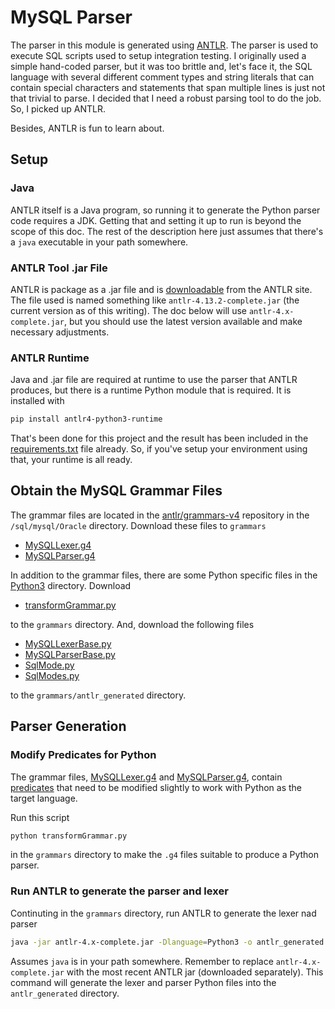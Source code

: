 # MySQL Parser

The parser in this module is generated using [ANTLR](https://www.antlr.org/index.html).  The parser is used to execute SQL scripts used to setup integration testing.  I originally used a simple hand-coded parser, but it was too brittle and, let's face it, the SQL language with several different comment types and string literals that can contain special characters and statements that span multiple lines is just not that trivial to parse.  I decided that I need a robust parsing tool to do the job.  So, I picked up ANTLR.

Besides, ANTLR is fun to learn about.

## Setup

### Java
ANTLR itself is a Java program, so running it to generate the Python parser code requires a JDK.  Getting that and setting it up to run is beyond the scope of this doc.  The rest of the description here just assumes that there's a `java` executable in your path somewhere.

### ANTLR Tool .jar File

ANTLR is package as a .jar file and is [downloadable](https://www.antlr.org/download.html) from the ANTLR site.  The file used is named something like `antlr-4.13.2-complete.jar` (the current version as of this writing).  The doc below will use `antlr-4.x-complete.jar`, but you should use the latest version available and make necessary adjustments.  

### ANTLR Runtime

Java and .jar file are required at runtime to use the parser that ANTLR produces, but there is a runtime Python module that is required.  It is installed with 

```bash
pip install antlr4-python3-runtime   
```
That's been done for this project and the result has been included in the [requirements.txt](../../requirements.txt) file already.  So, if you've setup your environment using that, your runtime is all ready.

## Obtain the MySQL Grammar Files

The grammar files are located in the [antlr/grammars-v4](https://github.com/antlr/grammars-v4/tree/master/sql/mysql/Oracle) repository in the `/sql/mysql/Oracle` directory.  Download these files to `grammars`

* [MySQLLexer.g4](https://github.com/antlr/grammars-v4/blob/master/sql/mysql/Oracle/MySQLLexer.g4)
* [MySQLParser.g4](https://github.com/antlr/grammars-v4/blob/master/sql/mysql/Oracle/MySQLParser.g4)

In addition to the grammar files, there are some Python specific files in the [Python3](https://github.com/antlr/grammars-v4/tree/master/sql/mysql/Oracle/Python3) directory.  Download

* [transformGrammar.py](https://github.com/antlr/grammars-v4/blob/master/sql/mysql/Oracle/Python3/transformGrammar.py)

to the `grammars` directory.  And, download the following files

* [MySQLLexerBase.py](https://github.com/antlr/grammars-v4/blob/master/sql/mysql/Oracle/Python3/MySQLLexerBase.py)
* [MySQLParserBase.py](https://github.com/antlr/grammars-v4/blob/master/sql/mysql/Oracle/Python3/MySQLParserBase.py)
* [SqlMode.py](https://github.com/antlr/grammars-v4/blob/master/sql/mysql/Oracle/Python3/SqlMode.py)
* [SqlModes.py](https://github.com/antlr/grammars-v4/blob/master/sql/mysql/Oracle/Python3/SqlModes.py)

to the `grammars/antlr_generated` directory.

## Parser Generation

### Modify Predicates for Python
The grammar files, [MySQLLexer.g4](grammars/MySQLLexer.g4) and [MySQLParser.g4](grammars/MySQLParser.g4), contain  [predicates](https://github.com/antlr/antlr4/blob/dev/doc/predicates.md) that need to be modified slightly to work with Python as the target language.

Run this script
```bash
python transformGrammar.py
```
in the `grammars` directory to make the `.g4` files suitable to produce a Python parser.

### Run ANTLR to generate the parser and lexer

Continuting in the `grammars` directory, run ANTLR to generate the lexer nad parser
```bash
java -jar antlr-4.x-complete.jar -Dlanguage=Python3 -o antlr_generated MySQLLexer.g4 MySQLParser.g4
```
Assumes `java` is in your path somewhere.  Remember to replace `antlr-4.x-complete.jar` with the most recent ANTLR jar (downloaded separately).  This command will generate the lexer and parser Python files into the `antlr_generated` directory.

